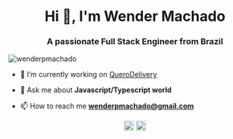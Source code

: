 <h1 align="center">Hi 👋, I'm Wender Machado</h1>
<h3 align="center">A passionate Full Stack Engineer from Brazil</h3>
<p align="left"> <img src="https://komarev.com/ghpvc/?username=wenderpmachado" alt="wenderpmachado" /> </p>

- 🔭 I’m currently working on [QueroDelivery](https://querodelivery.com/)

- 💬 Ask me about **Javascript/Typescript world**

- 📫 How to reach me **wenderpmachado@gmail.com**

<p align="center">
<a href="https://linkedin.com/in/wenderpmachado" target="blank"><img align="center" src="https://cdn.jsdelivr.net/npm/simple-icons@3.0.1/icons/linkedin.svg" alt="wenderpmachado" height="20" width="20" /></a>
<a href="https://instagram.com/wenderpmachado" target="blank"><img align="center" src="https://cdn.jsdelivr.net/npm/simple-icons@3.0.1/icons/instagram.svg" alt="wenderpmachado" height="20" width="20" /></a>
</p>
